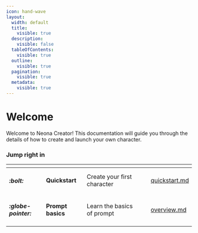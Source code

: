 ```yaml
---
icon: hand-wave
layout:
  width: default
  title:
    visible: true
  description:
    visible: false
  tableOfContents:
    visible: true
  outline:
    visible: true
  pagination:
    visible: true
  metadata:
    visible: true
---
```


# Welcome

Welcome to Neona Creator! This documentation will guide you through the details of how to create and launch your own character.

### Jump right in

<table data-view="cards">
    <thead>
        <tr>
            <th></th>
            <th></th>
            <th></th>
            <th data-hidden data-card-cover data-type="files"></th>
            <th data-hidden></th>
            <th data-hidden data-card-target data-type="content-ref"></th>
        </tr>
    </thead>
    <tbody>
        <tr>
            <td>
                <h4><i class="fa-bolt">:bolt:</i></h4>
            </td>
            <td><strong>Quickstart</strong></td>
            <td>Create your first character</td>
            <td></td>
            <td></td>
            <td><a href="getting-started/quickstart.md">quickstart.md</a></td>
        </tr>
        <tr>
            <td>
                <h4><i class="fa-leaf">:globe-pointer:</i></h4>
            </td>
            <td><strong>Prompt basics</strong></td>
            <td>Learn the basics of prompt</td>
            <td></td>
            <td></td>
            <td><a href="prompt/overview.md">overview.md</a></td>
        </tr>
    </tbody>
</table>